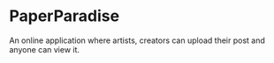 # PaperParadise
An online application where artists, creators can upload their post and anyone can view it.

